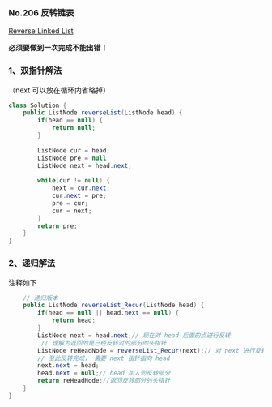 ### No.206  反转链表

[Reverse Linked List](https://leetcode.com/problems/reverse-linked-list/description/)

**必须要做到一次完成不能出错！**

### 1、双指针解法

（next 可以放在循环内省略掉）

```java
class Solution {
    public ListNode reverseList(ListNode head) {
        if(head == null) {
            return null;
        }
        
        ListNode cur = head;
        ListNode pre = null;
        ListNode next = head.next;
        
        while(cur != null) {
            next = cur.next;
            cur.next = pre;
            pre = cur;
            cur = next;
        }
        return pre;
    }
}
```



### 2、递归解法

注释如下

```java
    // 递归版本
    public ListNode reverseList_Recur(ListNode head) {
        if(head == null || head.next == null) {
            return head;
        }
        ListNode next = head.next;// 现在对 head 后面的点进行反转
         // 理解为返回的是已经反转过的部分的头指针
        ListNode reHeadNode = reverseList_Recur(next);// 对 next 进行反转
        // 至此反转完成， 需要 next 指针指向 head
        next.next = head;
        head.next = null;// head 加入到反转部分
        return reHeadNode;//返回反转部分的头指针
    }
}
```

